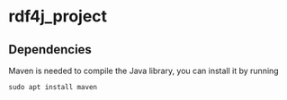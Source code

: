 # rdf4j_project

## Dependencies
Maven is needed to compile the Java library, you can install it by running
```
sudo apt install maven
```
